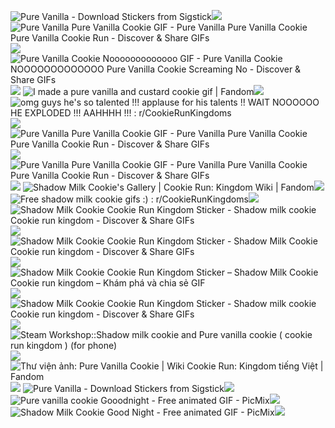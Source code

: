 <img src="https://cdn.cdnstep.com/T9zG3kAN4q3VwQLd8RoM/3-1.png" alt="Pure Vanilla - Download Stickers from Sigstick"/>![](https://github.com/user-attachments/67431032-b7f1-438f-834b-2cb1e75ebc1e)
 <img src="https://i.pinimg.com/originals/11/91/46/119146089c21bd85d4340e91a0b26e52.gif" alt="Pure Vanilla Pure Vanilla Cookie GIF - Pure Vanilla Pure Vanilla Cookie  Pure Vanilla Cookie Run - Discover &amp; Share GIFs"/>![](https://github.com/user-attachments/22b79928-38ae-4104-8a95-70151dcc0dbe) <img src="https://media.tenor.com/pyMtS8EbsqwAAAAM/pure-vanilla-cookie-nooooooooooooo.gif" alt="Pure Vanilla Cookie Nooooooooooooo GIF - Pure Vanilla Cookie NOOOOOOOOOOOOO  Pure Vanilla Cookie Screaming No - Discover &amp; Share GIFs"/>![](https://github.com/user-attachments/cfbff348-7ce0-421f-8747-c616a89c5674)
 <img src="https://static.wikia.nocookie.net/6baad6a1-2e41-4d36-a059-a6b9d953ad65/scale-to-width/755" alt="I made a pure vanilla and custard cookie gif | Fandom"/>![](https://github.com/user-attachments/ae12e111-d74e-4c3c-ba26-c287c99bf929)
 <img src="https://preview.redd.it/omg-guys-hes-so-talented-applause-for-his-talents-wait-v0-coul0wtsg9ee1.gif?width=250&amp;auto=webp&amp;s=e5b124bc0b55bf2ca8910b7e624c9ac45a6593f0" alt="omg guys he&#39;s so talented !!! applause for his talents !! WAIT NOOOOOO HE  EXPLODED !!! AAHHHH !!! : r/CookieRunKingdoms"/>![](https://github.com/user-attachments/f125f929-d12a-4d86-864a-68b1dc6e7e6a)
 <img src="https://media.tenor.com/u3ZeaVMmVekAAAAM/cookie-run-pure-vanilla-cookie.gif" alt="Pure Vanilla Pure Vanilla Cookie GIF - Pure Vanilla Pure Vanilla Cookie  Pure Vanilla Cookie Run - Discover &amp; Share GIFs"/>![](https://github.com/user-attachments/0d193f63-612e-41b4-a335-4e10c219fef8)
  <img src="https://media.tenor.com/-wZRzlWmwgwAAAAM/eye-of-rah-pure-vanilla-cookie.gif" alt="Pure Vanilla Pure Vanilla Cookie GIF - Pure Vanilla Pure Vanilla Cookie  Pure Vanilla Cookie Run - Discover &amp; Share GIFs"/>![](https://github.com/user-attachments/eb96d6c2-3281-4ad7-accb-748f4f1a4556)
  <img src="https://static.wikia.nocookie.net/cookierunkingdom/images/3/35/Shadow_milk_gacha_sequence_1_animation.gif/revision/latest/scale-to-width-down/250?cb=20250119185243" alt="Shadow Milk Cookie&#39;s Gallery | Cookie Run: Kingdom Wiki | Fandom"/>![](https://github.com/user-attachments/942aff2a-50d2-454c-ad15-e98a05966b09)
 <img src="https://i.redd.it/rssuuqz6y4ne1.gif" alt="Free shadow milk cookie gifs :) : r/CookieRunKingdoms"/>![](https://github.com/user-attachments/31ac9d7a-6281-4fe4-b2ab-c8d1447274e7) <img src="https://media.tenor.com/eVW5_HMGhOAAAAAj/shadow-milk-cookie-cookie-run-kingdom.gif" alt="Shadow Milk Cookie Cookie Run Kingdom Sticker - Shadow milk cookie Cookie  run kingdom - Discover &amp; Share GIFs"/>![](https://github.com/user-attachments/89f49e66-1203-460b-8ead-b720ab9d6162) <img src="https://media.tenor.com/xW5ODgCd_WgAAAAj/shadow-milk-cookie-cookie-run-kingdom.gif" alt="Shadow Milk Cookie Cookie Run Kingdom Sticker - Shadow Milk Cookie Cookie  run kingdom - Discover &amp; Share GIFs"/>![](https://github.com/user-attachments/044e3dee-e77c-4074-a1a2-ff244ce66e2c) <img src="https://media.tenor.com/7iBkx3DdlekAAAAj/shadow-milk-cookie-cookie-run-kingdom.gif" alt="Shadow Milk Cookie Cookie Run Kingdom Sticker – Shadow Milk Cookie Cookie  run kingdom – Khám phá và chia sẻ GIF"/>![](https://github.com/user-attachments/29c3c4e7-a9f2-44f6-8fa5-1c3970b91d2e)
<img src="https://media.tenor.com/kB_iVqdOwOIAAAAj/shadow-milk-cookie-cookie-run-kingdom.gif" alt="Shadow Milk Cookie Cookie Run Kingdom Sticker - Shadow milk cookie Cookie  run kingdom - Discover &amp; Share GIFs"/>![](https://github.com/user-attachments/1886193d-7d5e-43ab-9fa8-ef33622c2747) <img src="https://images.steamusercontent.com/ugc/34443848850312864/C2C6AC997D8D43B0BBA4E447D12065FAC0E687D9/?imw=637&amp;imh=358&amp;ima=fit&amp;impolicy=Letterbox&amp;imcolor=%23000000&amp;letterbox=true" alt="Steam Workshop::Shadow milk cookie and Pure vanilla cookie ( cookie run  kingdom ) (for phone)"/>![](https://github.com/user-attachments/21108386-e6b9-48bb-88cb-7f1f3794772f)
 <img src="https://static.wikia.nocookie.net/cookierunkingdom/images/8/88/Cookie0506-slide_back.gif/revision/latest/scale-to-width-down/250?cb=20220226023645" alt="Thư viện ảnh: Pure Vanilla Cookie | Wiki Cookie Run: Kingdom tiếng Việt |  Fandom"/>![](https://github.com/user-attachments/80f2931d-cfb0-4823-8664-) 
 <img src="https://cdn.cdnstep.com/T9zG3kAN4q3VwQLd8RoM/2-1.png" alt="Pure Vanilla - Download Stickers from Sigstick"/>![](https://github.com/user-attachments/29d993c9-5fdd-4a80-9f1c-3ce6b014c92d) 
 <img src="https://img1.picmix.com/output/pic/normal/6/7/7/0/12350776_c3775.gif" alt="Pure vanilla cookie Gooodnight - Free animated GIF - PicMix"/>![](https://github.com/user-attachments/897ff9d4-b8a9-4122-8923-08913585cf35) <img src="https://img1.picmix.com/output/pic/normal/7/1/1/5/12355117_bd502.gif" alt="Shadow Milk Cookie Good Night - Free animated GIF - PicMix"/>![](https://github.com/user-attachments/9e609eda-e3e0-4b28-a4b5-70874e59dec6)

